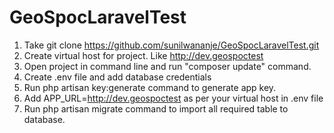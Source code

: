 # GeoSpocLaravelTest

1. Take git clone https://github.com/sunilwananje/GeoSpocLaravelTest.git
2. Create virtual host for project. Like http://dev.geospoctest
3. Open project in command line and run "composer update" command.
4. Create .env file and add database credentials
5. Run php artisan key:generate command to generate app key.
6. Add APP_URL=http://dev.geospoctest as per your virtual host in .env file
7. Run php artisan migrate command to import all required table to database.
